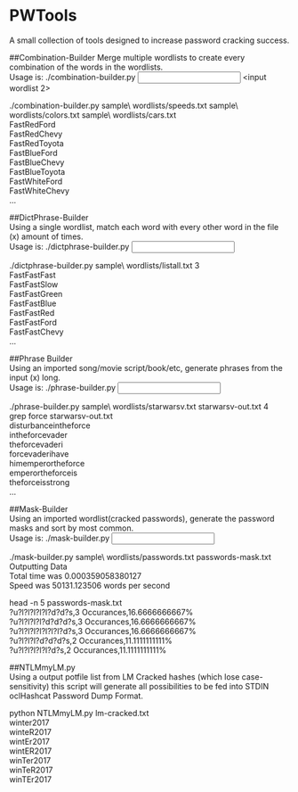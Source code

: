 # PWTools  
A small collection of tools designed to increase password cracking success.  

##Combination-Builder
Merge multiple wordlists to create every combination of the words in the wordlists.  
Usage is: ./combination-builder.py <input wordlist> <input wordlist 2> <additional lists optional>  

./combination-builder.py sample\ wordlists/speeds.txt sample\ wordlists/colors.txt sample\ wordlists/cars.txt   
FastRedFord  
FastRedChevy  
FastRedToyota  
FastBlueFord  
FastBlueChevy  
FastBlueToyota  
FastWhiteFord  
FastWhiteChevy  
...  


##DictPhrase-Builder  
Using a single wordlist, match each word with every other word in the file (x) amount of times.  
Usage is: ./dictphrase-builder.py <input wordlist> <word hamming distance>  

./dictphrase-builder.py sample\ wordlists/listall.txt 3  
FastFastFast  
FastFastSlow  
FastFastGreen  
FastFastBlue  
FastFastRed  
FastFastFord  
FastFastChevy  
...  


##Phrase Builder  
Using an imported song/movie script/book/etc, generate phrases from the input (x) long.  
Usage is: ./phrase-builder.py <input file> <output file> <word hamming distance>  

./phrase-builder.py sample\ wordlists/starwarsv.txt starwarsv-out.txt  4  
grep force starwarsv-out.txt   
disturbanceintheforce  
intheforcevader  
theforcevaderi  
forcevaderihave  
himemperortheforce  
emperortheforceis  
theforceisstrong  
...  


##Mask-Builder  
Using an imported wordlist(cracked passwords), generate the password masks and sort by most common.  
Usage is: ./mask-builder.py <input wordlist> <output masklist>  

./mask-builder.py sample\ wordlists/passwords.txt passwords-mask.txt  
Outputting Data  
Total time was 0.000359058380127  
Speed was 50131.123506 words per second  

head -n 5 passwords-mask.txt   
?u?l?l?l?l?l?d?d?s,3 Occurances,16.6666666667%  
?u?l?l?l?l?d?d?d?s,3 Occurances,16.6666666667%  
?u?l?l?l?l?l?l?l?d?s,3 Occurances,16.6666666667%  
?u?l?l?l?d?d?d?s,2 Occurances,11.1111111111%  
?u?l?l?l?l?l?d?s,2 Occurances,11.1111111111%  


##NTLMmyLM.py  
Using a output potfile list from LM Cracked hashes (which lose case-sensitivity) this script will generate all possibilities to be fed into STDIN oclHashcat Password Dump Format.  
  
python NTLMmyLM.py lm-cracked.txt  
winter2017  
winteR2017  
wintEr2017  
wintER2017  
winTer2017  
winTeR2017  
winTEr2017  
